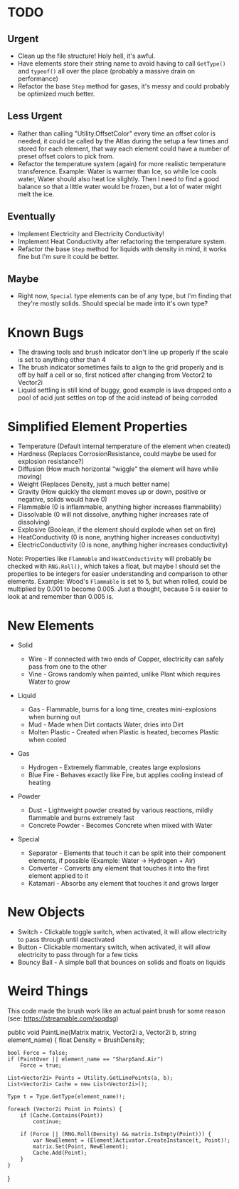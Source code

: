 # TODO

## Urgent
- Clean up the file structure! Holy hell, it's awful.
- Have elements store their string name to avoid having to call `GetType()` and `typeof()` all over the place (probably a massive drain on performance)
- Refactor the base `Step` method for gases, it's messy and could probably be optimized much better.

## Less Urgent
- Rather than calling "Utility.OffsetColor" every time an offset color is needed, it could be called by the Atlas during the setup a few times and stored for each element, that way each element could have a number of preset offset colors to pick from.
- Refactor the temperature system (again) for more realistic temperature transference. Example: Water is warmer than Ice, so while Ice cools water, Water should also heat Ice slightly. Then I need to find a good balance so that a little water would be frozen, but a lot of water might melt the ice.

## Eventually
- Implement Electricity and Electricity Conductivity!
- Implement Heat Conductivity after refactoring the temperature system.
- Refactor the base `Step` method for liquids with density in mind, it works fine but I'm sure it could be better.

## Maybe
- Right now, `Special` type elements can be of any type, but I'm finding that they're mostly solids. Should special be made into it's own type?


# Known Bugs
* The drawing tools and brush indicator don't line up properly if the scale is set to anything other than 4
* The brush indicator sometimes fails to align to the grid properly and is off by half a cell or so, first noticed after changing from Vector2 to Vector2i
* Liquid settling is still kind of buggy, good example is lava dropped onto a pool of acid just settles on top of the acid instead of being corroded


# Simplified Element Properties
- Temperature (Default internal temperature of the element when created)
- Hardness (Replaces CorrosionResistance, could maybe be used for explosion resistance?)
- Diffusion (How much horizontal "wiggle" the element will have while moving)
- Weight (Replaces Density, just a much better name)
- Gravity (How quickly the element moves up or down, positive or negative, solids would have 0)
- Flammable (0 is inflammable, anything higher increases flammability)
- Dissolvable (0 will not dissolve, anything higher increases rate of dissolving)
- Explosive (Boolean, if the element should explode when set on fire)
- HeatConductivity (0 is none, anything higher increases conductivity)
- ElectricConductivity (0 is none, anything higher increases conductivity)

Note: Properties like `Flammable` and `HeatConductivity` will probably be checked with `RNG.Roll()`, which takes a float, but maybe I should set the properties to be integers for easier understanding and comparison to other elements. Example: Wood's `Flammable` is set to 5, but when rolled, could be multiplied by 0.001 to become 0.005. Just a thought, because 5 is easier to look at and remember than 0.005 is.


# New Elements
- Solid
  * Wire - If connected with two ends of Copper, electricity can safely pass from one to the other
  * Vine - Grows randomly when painted, unlike Plant which requires Water to grow

- Liquid
  * Gas - Flammable, burns for a long time, creates mini-explosions when burning out
  * Mud - Made when Dirt contacts Water, dries into Dirt
  * Molten Plastic - Created when Plastic is heated, becomes Plastic when cooled

- Gas
  * Hydrogen - Extremely flammable, creates large explosions
  * Blue Fire - Behaves exactly like Fire, but applies cooling instead of heating

- Powder
  * Dust - Lightweight powder created by various reactions, mildly flammable and burns extremely fast
  * Concrete Powder - Becomes Concrete when mixed with Water

- Special
  * Separator - Elements that touch it can be split into their component elements, if possible (Example: Water -> Hydrogen + Air)
  * Converter - Converts any element that touches it into the first element applied to it
  * Katamari - Absorbs any element that touches it and grows larger


# New Objects
* Switch - Clickable toggle switch, when activated, it will allow electricity to pass through until deactivated
* Button - Clickable momentary switch, when activated, it will allow electricity to pass through for a few ticks
* Bouncy Ball - A simple ball that bounces on solids and floats on liquids


# Weird Things
This code made the brush work like an actual paint brush for some reason (see: https://streamable.com/soqdsg)

public void PaintLine(Matrix matrix, Vector2i a, Vector2i b, string element_name) {
    float Density = BrushDensity;

    bool Force = false;
    if (PaintOver || element_name == "SharpSand.Air")
        Force = true;

    List<Vector2i> Points = Utility.GetLinePoints(a, b);
    List<Vector2i> Cache = new List<Vector2i>();

    Type t = Type.GetType(element_name)!;

    foreach (Vector2i Point in Points) {
        if (Cache.Contains(Point))
            continue;

        if (Force || (RNG.Roll(Density) && matrix.IsEmpty(Point))) {
            var NewElement = (Element)Activator.CreateInstance(t, Point)!;
            matrix.Set(Point, NewElement);
            Cache.Add(Point);
        }
    }
}
